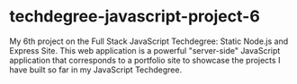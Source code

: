 # techdegree-javascript-project-6
 My 6th project on the Full Stack JavaScript Techdegree: Static Node.js and Express Site. This web application is a powerful "server-side" JavaScript application that corresponds to a portfolio site to showcase the projects I have built so far in my JavaScript Techdegree.

